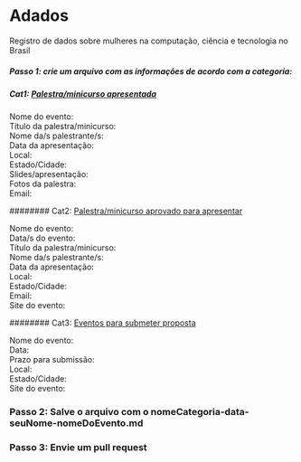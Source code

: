 # Adados
Registro de dados sobre mulheres na computação, ciência e tecnologia no Brasil 


##### Passo 1: crie um arquivo com as informações de acordo com a categoria:

##### Cat1: [Palestra/minicurso apresentada]()

Nome do evento: <br />
Título da palestra/minicurso: <br />
Nome da/s palestrante/s: <br />
Data da apresentação:  <br />
Local: <br />
Estado/Cidade: <br />
Slides/apresentação:  <br />
Fotos da palestra:  <br />
Email: <br />


######## Cat2: [Palestra/minicurso aprovado para apresentar]()

Nome do evento:  <br />
Data/s do evento: <br />
Título da palestra/minicurso: <br />
Nome da/s palestrante/s: <br />
Data da apresentação:  <br />
Local: <br />
Estado/Cidade: <br />
Email: <br />
Site do evento:  <br />
 

######## Cat3: [Eventos para submeter proposta]()

Nome do evento: <br />
Data:  <br />
Prazo para submissão: <br />
Local: <br />
Estado/Cidade: <br />
Site do evento: <br />

### Passo 2: Salve o arquivo com o nomeCategoria-data-seuNome-nomeDoEvento.md

### Passo 3: Envie um pull request 
